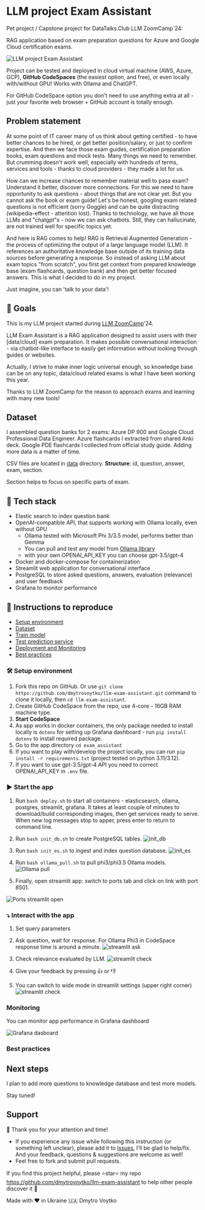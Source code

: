 # LLM project Exam Assistant

Pet project / Capstone project for DataTalks.Club LLM ZoomCamp`24: 

RAG application based on exam preparation questions for Azure and Google Cloud certification exams.

![LLM project Exam Assistant](/screenshots/llm-exam-assistant.png)

Project can be tested and deployed in cloud virtual machine (AWS, Azure, GCP), **GitHub CodeSpaces** (the easiest option, and free), or even locally with/without GPU! Works with Ollama and ChatGPT.

For GitHub CodeSpace option you don't need to use anything extra at all - just your favorite web browser + GitHub account is totally enough.

## Problem statement

At some point of IT career many of us think about getting certified - to have better chances to be hired, or get better position/salary, or just to confirm expertise.
And then we face those exam guides, certification preparation books, exam questions and mock tests. Many things we need to remember. But crumming doesn't work well, especially with hundreds of terms, services and tools - thanks to cloud providers - they made a lot for us.

How can we increase chances to remember material well to pass exam? Understand it better, discover more connections. For this we need to have opportunity to ask questions - about things that are not clear yet. 
But you cannot ask the book or exam guide! Let's be honest, googling exam related questions is not efficient (sorry Goggle) and can be quite distracting (wikipedia-effect - attention lost). 
Thanks to technology, we have all those LLMs and "chatgpt"s - now we can ask chatbots. Still, they can hallucinate, are not trained well for specific topics yet.

And here is RAG comes to help! RAG is Retrieval Augmented Generation - the process of optimizing the output of a large language model (LLM). It references an authoritative knowledge base outside of its training data sources before generating a response. So instead of asking LLM about exam topics "from scratch", you first get context from prepared knowledge base (exam flashcards, question bank) and then get better focused answers. This is what I decided to do in my project.

Just imagine, you can 'talk to your data'!

## 🎯 Goals

This is my LLM project started during [LLM ZoomCamp](https://github.com/DataTalksClub/llm-zoomcamp)'24.

LLM Exam Assistant is a RAG application designed to assist users with their [data/cloud] exam preparation. It makes possible conversational interaction - via chatbot-like interface to easily get information without looking through guides or websites.

Actually, I strive to make inner logic universal enough, so knowledge base can be on any topic, data/cloud related exams is what I have been working this year.

Thanks to LLM ZoomCamp for the reason to approach exams and learning with many new tools! 

## Dataset

I assembled question banks for 2 exams: Azure DP 900 and Google Cloud Professional Data Engineer.
Azure flashcards I extracted from shared Anki deck. Google PDE flashcards I collected from official study guide. Adding more data is a matter of time.

CSV files are located in [data](/data) directory. 
**Structure**: id, question, answer, exam, section.

Section helps to focus on specific parts of exam.

## :toolbox: Tech stack

- Elastic search to index question bank
- OpenAI-compatible API, that supports working with Ollama locally, even without GPU
    * Ollama tested with Microsoft Phi 3/3.5 model, performs better than Gemma
    * You can pull and test any model from [Ollama library](https://ollama.com/library)
    * with your own OPENAI_API_KEY you can choose gpt-3.5/gpt-4
- Docker and docker-compose for containerization
- Streamlit web application for conversational interface
- PostgreSQL to store asked questions, answers, evaluation (relevance) and user feedback
- Grafana to monitor performance

## 🚀 Instructions to reproduce

- [Setup environment](#hammer_and_wrench-setup-environment)
- [Dataset](#arrow_heading_down-dataset)
- [Train model](#train-model)
- [Test prediction service](#test-prediction-service)
- [Deployment and Monitoring](#deployment-and-monitoring)
- [Best practices](#best-practices)

### :hammer_and_wrench: Setup environment

1. Fork this repo on GitHub. Or use `git clone https://github.com/dmytrovoytko/llm-exam-assistant.git` command to clone it locally, then `cd llm-exam-assistant`.
2. Create GitHub CodeSpace from the repo, use 4-core - 16GB RAM machine type.
3. **Start CodeSpace**
4. As app works in docker containers, the only package needed to install locally is `dotenv` for setting up Grafana dashboard - run `pip install dotenv` to install required package.
5. Go to the app directory `cd exam_assistant`
6. If you want to play with/develop the project locally, you can run `pip install -r requirements.txt` (project tested on python 3.11/3.12).
6. If you want to use gpt-3.5/gpt-4 API you need to correct OPENAI_API_KEY in `.env` file. 

### :arrow_forward: Start the app

1. Run `bash deploy.sh` to start all containers - elasticsearch, ollama, postgres, streamlit, grafana. It takes at least couple of minutes to download/build corresponding images, then get services ready to serve. When new log messages stop to apper, press enter to return to command line. 
2. Run `bash init_db.sh` to create PostgreSQL tables.
![init_db](/screenshots/init_db.png)

3. Run `bash init_es.sh` to ingest and index question database.
![init_es](/screenshots/init_es.png)

4. Run `bash ollama_pull.sh` to pull phi3/phi3.5 Ollama models.
![Ollama pull](/screenshots/ollama_pulled.png)

5. Finally, open streamlit app: switch to ports tab and click on link with port 8501.

![Ports streamlit open](/screenshots/streamlit-open.png)

### :arrow_heading_down: Interact with the app

1. Set query parameters
2. Ask question, wait for response. For Ollama Phi3 in CodeSpace response time is around a minute.
![streamlit ask](/screenshots/streamlit-00.png)

3. Check relevance evaluated by LLM.
![streamlit check](/screenshots/streamlit-02.png)

4. Give your feedback by pressing 👍 or 👎

5. You can switch to wide mode in streamlit settings (upper right corner)
![streamlit check](/screenshots/streamlit-03.png)

### Monitoring

You can monitor app performance in Grafana dashboard

![Grafana dasboard](/screenshots/grafana.png)

### Best practices


## Next steps

I plan to add more questions to knowledge database and test more models.

Stay tuned!

## Support

🙏 Thank you for your attention and time!

- If you experience any issue while following this instruction (or something left unclear), please add it to [Issues](/issues), I'll be glad to help/fix. And your feedback, questions & suggestions are welcome as well!
- Feel free to fork and submit pull requests.

If you find this project helpful, please ⭐️star⭐️ my repo 
https://github.com/dmytrovoytko/llm-exam-assistant to help other people discover it 🙏

Made with ❤️ in Ukraine 🇺🇦 Dmytro Voytko
